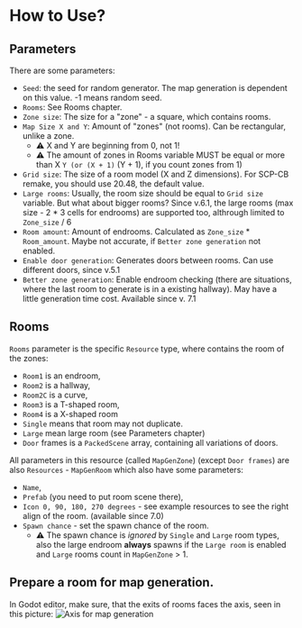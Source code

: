 # How to Use?
## Parameters
There are some parameters:

- `Seed`: the seed for random generator. The map generation is dependent on this value. -1 means random seed.
- `Rooms`: See Rooms chapter.
- `Zone size`: The size for a "zone" - a square, which contains rooms.
- `Map Size X and Y`: Amount of "zones" (not rooms). Can be rectangular, unlike a zone.
  - ⚠ X and Y are beginning from 0, not 1!
  - ⚠ The amount of zones in Rooms variable MUST be equal or more than X ` Y (or (X + 1) ` (Y + 1), if you count zones from 1)
- `Grid size`: The size of a room model (X and Z dimensions). For SCP-CB remake, you should use 20.48, the default value.
- `Large rooms`: Usually, the room size should be equal to `Grid size` variable. But what about bigger rooms? Since v.6.1, the large rooms (max size - 2 * 3 cells for endrooms) are supported too, althrough limited to `Zone_size` / 6
- `Room amount`: Amount of endrooms. Calculated as `Zone_size` * `Room_amount`. Maybe not accurate, if `Better zone generation` not enabled.
- `Enable door generation`: Generates doors between rooms. Can use different doors, since v.5.1
- `Better zone generation`: Enable endroom checking (there are situations, where the last room to generate is in a existing hallway). May have a little generation time cost. Available since v. 7.1

## Rooms
`Rooms` parameter is the specific `Resource` type, where contains the room of the zones:
- `Room1` is an endroom,
- `Room2` is a hallway,
- `Room2C` is a curve,
- `Room3` is a T-shaped room,
- `Room4` is a X-shaped room
- `Single` means that room may not duplicate.
- `Large` mean large room (see Parameters chapter)
- `Door` frames is a `PackedScene` array, containing all variations of doors.

All parameters in this resource (called `MapGenZone`) (except `Door frames`) are also `Resources` - `MapGenRoom` which also have some parameters:
- `Name`,
- `Prefab` (you need to put room scene there),
- `Icon 0, 90, 180, 270 degrees` - see example resources to see the right align of the room. (available since 7.0)
- `Spawn chance` - set the spawn chance of the room.
  - ⚠ The spawn chance is *ignored* by `Single` and `Large` room types, also the large endroom **always** spawns if the `Large room` is enabled and `Large` rooms count in `MapGenZone` > 1.

## Prepare a room for map generation.
In Godot editor, make sure, that the exits of rooms faces the axis, seen in this picture:
![Axis for map generation](/imgs/room_rotations.png)